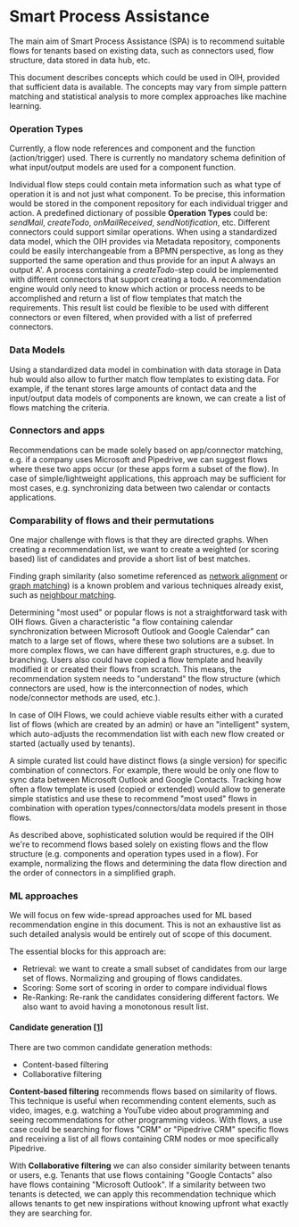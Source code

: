 # Smart Process Assistance

The main aim of Smart Process Assistance (SPA) is to recommend suitable flows for tenants based on existing data, such as connectors used, flow structure, data stored in data hub, etc.

This document describes concepts which could be used in OIH, provided that sufficient data is available. The concepts may vary from simple pattern matching and statistical analysis to more complex approaches like machine learning.

### Operation Types

Currently, a flow node references and component and the function (action/trigger) used. There is currently no mandatory schema definition of what input/output models are used for a component function.

Individual flow steps could contain meta information such as what type of operation it is and not just what component. To be precise, this information would be stored in the component repository for each individual trigger and action. A predefined dictionary of possible **Operation Types** could be: *sendMail*, *createTodo*, *onMailReceived*, *sendNotification*, etc. Different connectors could support similar operations. When using a standardized data model, which the OIH provides via Metadata repository, components could be easily interchangeable from a BPMN perspective, as long as they supported the same operation and thus provide for an input A always an output A'.
A process containing a *createTodo*-step could be implemented with different connectors that support creating a todo. A recommendation engine would only need to know which action or process needs to be accomplished and return a list of flow templates that match the requirements. This result list could be flexible to be used with different connectors or even filtered, when provided with a list of preferred connectors.

### Data Models

Using a standardized data model in combination with data storage in Data hub would also allow to further match flow templates to existing data. For example, if the tenant stores large amounts of contact data and the input/output data models of components are known, we can create a list of flows matching the criteria.

### Connectors and apps

Recommendations can be made solely based on app/connector matching, e.g. if a company uses Microsoft and Pipedrive, we can suggest flows where these two apps occur (or these apps form a subset of the flow). In case of simple/lightweight applications, this approach may be sufficient for most cases, e.g. synchronizing data between two calendar or contacts applications.


### Comparability of flows and their permutations

One major challenge with flows is that they are directed graphs. When creating a recommendation list, we want to create a weighted (or scoring based) list of candidates and provide a short list of best matches.

Finding graph similarity (also sometime referenced as [network alignment](https://www.sciencedirect.com/science/article/abs/pii/S0957417419305937) or [graph matching](https://en.wikipedia.org/wiki/Graph_matching)) is a known problem and various techniques already exist, such as [neighbour matching](https://en.wikipedia.org/wiki/Neighbourhood_(graph_theory)).

Determining "most used" or popular flows is not a straightforward task with OIH flows. Given a characteristic "a flow containing calendar synchronization between Microsoft Outlook and Google Calendar" can match to a large set of flows, where these two solutions are a subset. In more complex flows, we can have different graph structures, e.g. due to branching. Users also could have copied a flow template and heavily modified it or created their flows from scratch. This means, the recommendation system needs to "understand" the flow structure (which connectors are used, how is the interconnection of nodes, which node/connector methods are used, etc.).

In case of OIH Flows, we could achieve viable results either with a curated list of flows (which are created by an admin) or have an "intelligent" system, which auto-adjusts the recommendation list with each new flow created or started (actually used by tenants).

A simple curated list could have distinct flows (a single version) for specific combination of connectors. For example, there would be only one flow to sync data between Microsoft Outlook and Google Contacts. Tracking how often a flow template is used (copied or extended) would allow to generate simple statistics and use these to recommend "most used" flows in combination with operation types/connectors/data models present in those flows.

As described above, sophisticated solution would be required if the OIH we're to recommend flows based solely on existing flows and the flow structure (e.g. components and operation types used in a flow). For example, normalizing the flows and determining the data flow direction and the order of connectors in a simplified graph.


### ML approaches

We will focus on few wide-spread approaches used for ML based recommendation engine in this document. This is not an exhaustive list as such detailed analysis would be entirely out of scope of this document.

The essential blocks for this approach are:
* Retrieval: we want to create a small subset of candidates from our large set of flows. Normalizing and grouping of flows candidates.
* Scoring: Some sort of scoring in order to compare individual flows
* Re-Ranking: Re-rank the candidates considering different factors. We also want to avoid having a monotonous result list.

#### Candidate generation [[1](http://www.inf.unibz.it/~ricci/papers/intro-rec-sys-handbook.pdf)]

There are two common candidate generation methods:

* Content-based filtering
* Collaborative filtering

**Content-based filtering** recommends flows based on similarity of flows. This technique is useful when recommending content elements, such as video, images, e.g. watching a YouTube video about programming and seeing recommendations for other programming videos. With flows, a use case could be searching for flows "CRM" or "Pipedrive CRM" specific flows and receiving a list of all flows containing CRM nodes or moe specifically Pipedrive.

With **Collaborative filtering** we can also consider similarity between tenants or users, e.g. Tenants that use flows containing "Google Contacts" also have flows containing "Microsoft Outlook". If a similarity between two tenants is detected, we can apply this recommendation technique which allows tenants to get new inspirations without knowing upfront what exactly they are searching for.  
